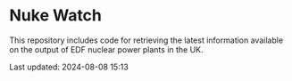 # Nuke Watch

This repository includes code for retrieving the latest information available on the output of EDF nuclear power plants in the UK.

Last updated: 2024-08-08 15:13